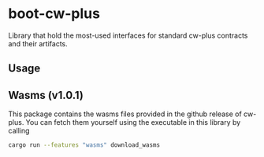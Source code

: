 # boot-cw-plus

Library that hold the most-used interfaces for standard cw-plus contracts and their artifacts.

## Usage

## Wasms (v1.0.1)

This package contains the wasms files provided in the github release of cw-plus. You can fetch them yourself using the executable in this library by calling

```bash
cargo run --features "wasms" download_wasms
```
